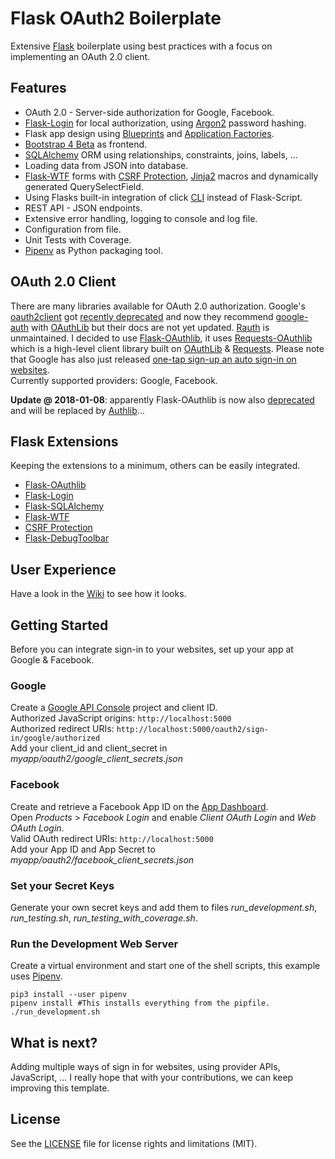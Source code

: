 # Flask OAuth2 Boilerplate
Extensive [Flask](http://flask.pocoo.org) boilerplate using best practices with a focus on implementing an OAuth 2.0 client.

## Features
* OAuth 2.0 - Server-side authorization for Google, Facebook.
* [Flask-Login](https://flask-login.readthedocs.io/en/latest/) for local authorization, using [Argon2](https://github.com/P-H-C/phc-winner-argon2) password hashing.
* Flask app design using [Blueprints](http://flask.pocoo.org/docs/0.12/blueprints/) and [Application Factories](http://flask.pocoo.org/docs/0.12/patterns/appfactories/).
* [Bootstrap 4 Beta](https://getbootstrap.com) as frontend.
* [SQLAlchemy](http://www.sqlalchemy.org) ORM using relationships, constraints, joins, labels, ...
* Loading data from JSON into database.
* [Flask-WTF](https://flask-wtf.readthedocs.io/en/stable/) forms with [CSRF Protection](https://flask-wtf.readthedocs.io/en/stable/csrf.html), [Jinja2](http://jinja.pocoo.org) macros and dynamically generated QuerySelectField.
* Using Flasks built-in integration of click [CLI](http://flask.pocoo.org/docs/0.12/cli/) instead of Flask-Script.
* REST API - JSON endpoints.
* Extensive error handling, logging to console and log file.
* Configuration from file.
* Unit Tests with Coverage.
* [Pipenv](https://docs.pipenv.org) as Python packaging tool.

## OAuth 2.0 Client
There are many libraries available for OAuth 2.0 authorization.
Google's [oauth2client](https://oauth2client.readthedocs.io) got [recently deprecated](https://google-auth.readthedocs.io/en/latest/oauth2client-deprecation.html) and now they recommend [google-auth](https://google-auth.readthedocs.io) with [OAuthLib](https://oauthlib.readthedocs.io) but their docs are not yet updated.
[Rauth](https://rauth.readthedocs.io/en/latest/) is unmaintained.
I decided to use [Flask-OAuthlib](https://flask-oauthlib.readthedocs.io), it uses [Requests-OAuthlib](https://requests-oauthlib.readthedocs.io) which is a high-level client library built on [OAuthLib](https://oauthlib.readthedocs.io) & [Requests](http://docs.python-requests.org). Please note that Google has also just released [one-tap sign-up an auto sign-in on websites](https://developers.google.com/identity/one-tap/web/overview).  
Currently supported providers: Google, Facebook.

**Update @ 2018-01-08**: apparently Flask-OAuthlib is now also [deprecated](https://lepture.com/en/2018/announcement-of-authlib) and will be replaced by [Authlib](https://authlib.org)...

## Flask Extensions
Keeping the extensions to a minimum, others can be easily integrated.
* [Flask-OAuthlib](https://flask-oauthlib.readthedocs.io)
* [Flask-Login](https://flask-login.readthedocs.io)
* [Flask-SQLAlchemy](http://flask-sqlalchemy.pocoo.org)
* [Flask-WTF](https://flask-wtf.readthedocs.io)
* [CSRF Protection](https://flask-wtf.readthedocs.io/en/stable/csrf.html)
* [Flask-DebugToolbar](https://flask-debugtoolbar.readthedocs.io)

## User Experience
Have a look in the [Wiki](https://github.com/jsoetens/flask-oauth2-boilerplate/wiki) to see how it looks.

## Getting Started
Before you can integrate sign-in to your websites, set up your app at Google & Facebook.

### Google
Create a [Google API Console](https://developers.google.com/identity/sign-in/web/devconsole-project) project and client ID.  
Authorized JavaScript origins: `http://localhost:5000`  
Authorized redirect URIs: `http://localhost:5000/oauth2/sign-in/google/authorized`  
Add your client_id and client_secret in *myapp/oauth2/google_client_secrets.json*

### Facebook
Create and retrieve a Facebook App ID on the [App Dashboard](https://developers.facebook.com/apps/).  
Open *Products* > *Facebook Login* and enable *Client OAuth Login* and *Web OAuth Login*.  
Valid OAuth redirect URIs: `http://localhost:5000`  
Add your App ID and App Secret to *myapp/oauth2/facebook_client_secrets.json*

### Set your Secret Keys
Generate your own secret keys and add them to files *run_development.sh*, *run_testing.sh*, *run_testing_with_coverage.sh*.

### Run the Development Web Server
Create a virtual environment and start one of the shell scripts, this example uses [Pipenv](https://docs.pipenv.org).  

```
pip3 install --user pipenv
pipenv install #This installs everything from the pipfile.
./run_development.sh
```

## What is next?
Adding multiple ways of sign in for websites, using provider APIs, JavaScript, ...
I really hope that with your contributions, we can keep improving this template.

## License
See the [LICENSE](LICENSE.md) file for license rights and limitations (MIT).
